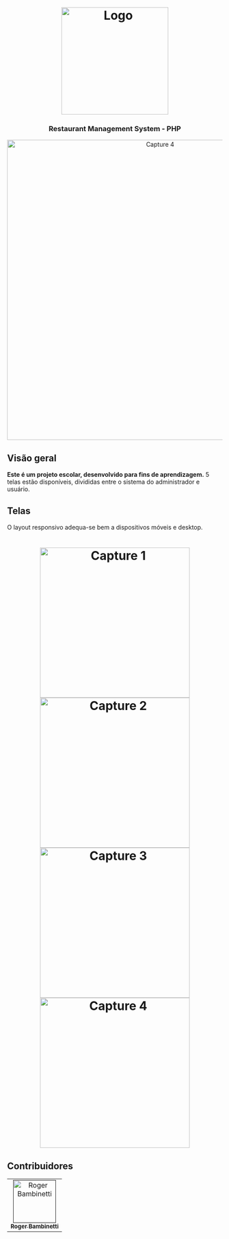 <h1 align="center">
<img
		width="250"
		alt="Logo"
		src="https://github.com/RogerBambinetti/restaurant-management-system-php/blob/master/assets/logo1.png">
</h1>
<h3 align="center">
	Restaurant Management System - PHP
</h3>

<p align="center">
<img
		width="700"
		alt="Capture 4"
		src="https://github.com/RogerBambinetti/restaurant-management-system-php/blob/master/preview/Screenshot0.png">
</p>


## Visão geral

**Este é um projeto escolar, desenvolvido para fins de aprendizagem.** 5 telas estão disponíveis, divididas entre o sistema do administrador e usuário.


## Telas

O layout responsivo adequa-se bem a dispositivos móveis e desktop.

<h1 align="center">
<img
		width="350"
		alt="Capture 1"
		src="https://github.com/RogerBambinetti/restaurant-management-system-php/blob/master/preview/Screenshot1.png">
<img
		width="350"
		alt="Capture 2"
		src="https://github.com/RogerBambinetti/restaurant-management-system-php/blob/master/preview/Screenshot2.png">
<img
		width="350"
		alt="Capture 3"
		src="https://github.com/RogerBambinetti/restaurant-management-system-php/blob/master/preview/Screenshot3.png">
<img
		width="350"
		alt="Capture 4"
		src="https://github.com/RogerBambinetti/restaurant-management-system-php/blob/master/preview/Screenshot4.png">
   
</h1>


## Contribuidores

<!-- ALL-CONTRIBUTORS-LIST:START - Do not remove or modify this section -->
<!-- prettier-ignore -->
<table>
  <tr>
<td align="center"><a href=""><img src="https://avatars0.githubusercontent.com/u/50684839?s=460&v=4" width="100px;" alt="Roger Bambinetti"/><br /><sub><b>Roger Bambinetti</b></sub></a></td>
  </tr>
</table>

<!-- ALL-CONTRIBUTORS-LIST:END -->
